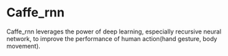 # Caffe_rnn

Caffe_rnn leverages the power of deep learning, especially recursive neural network, to improve the performance of human action(hand gesture, body movement).<br />

